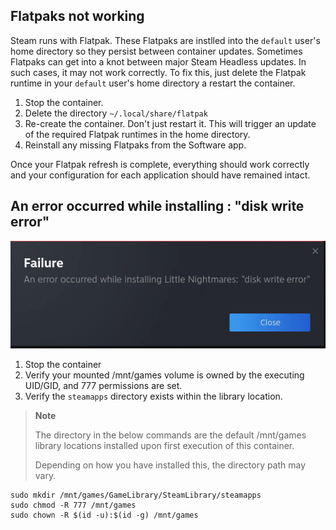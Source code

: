 ## Flatpaks not working

Steam runs with Flatpak. These Flatpaks are instlled into the `default` user's home directory so they persist between container updates. Sometimes Flatpaks can get into a knot between major Steam Headless updates. In such cases, it may not work correctly. To fix this, just delete the Flatpak runtime in your `default` user's home directory a restart the container.

1) Stop the container.
2) Delete the directory `~/.local/share/flatpak`
3) Re-create the container. Don't just restart it. This will trigger an update of the required Flatpak runtimes in the home directory.
4) Reinstall any missing Flatpaks from the Software app.

Once your Flatpak refresh is complete, everything should work correctly and your configuration for each application should have remained intact.

## An error occurred while installing <game>: "disk write error"

![img.png](../images/disk_write_error.png)

1) Stop the container
2) Verify your mounted /mnt/games volume is owned by the executing UID/GID, and 777 permissions are set.
3) Verify the `steamapps` directory exists within the library location. 

> __Note__
>
> The directory in the below commands are the default /mnt/games library locations installed upon first execution of this container.
> 
> Depending on how you have installed this, the directory path may vary.

```shell
sudo mkdir /mnt/games/GameLibrary/SteamLibrary/steamapps
sudo chmod -R 777 /mnt/games
sudo chown -R $(id -u):$(id -g) /mnt/games
```
